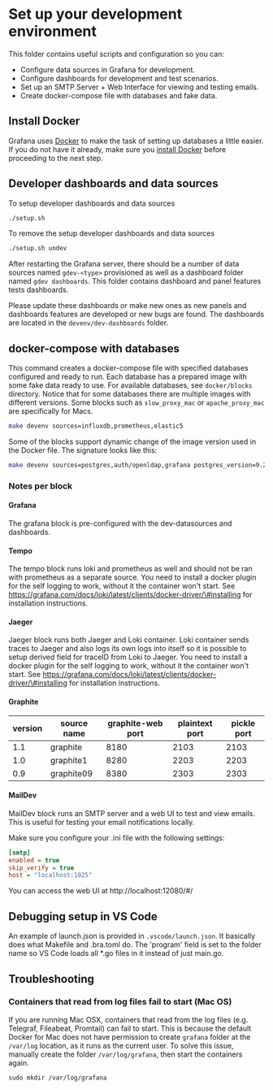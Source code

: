 # Set up your development environment

This folder contains useful scripts and configuration so you can:

- Configure data sources in Grafana for development.
- Configure dashboards for development and test scenarios.
- Set up an SMTP Server + Web Interface for viewing and testing emails.
- Create docker-compose file with databases and fake data.

## Install Docker

Grafana uses [Docker](https://docker.com) to make the task of setting up databases a little easier. If you do not have it already, make sure you [install Docker](https://docs.docker.com/docker-for-mac/install/) before proceeding to the next step.

## Developer dashboards and data sources

To setup developer dashboards and data sources

``` bash
./setup.sh
```

To remove the setup developer dashboards and data sources

``` bash
./setup.sh undev
```

After restarting the Grafana server, there should be a number of data sources named `gdev-<type>` provisioned as well as
a dashboard folder named `gdev dashboards`. This folder contains dashboard and panel features tests dashboards.

Please update these dashboards or make new ones as new panels and dashboards features are developed or new bugs are
found. The dashboards are located in the `devenv/dev-dashboards` folder.

## docker-compose with databases

This command creates a docker-compose file with specified databases configured and ready to run. Each database has
a prepared image with some fake data ready to use. For available databases, see `docker/blocks` directory. Notice that
for some databases there are multiple images with different versions. Some blocks such as `slow_proxy_mac` or `apache_proxy_mac` are specifically for Macs.

``` bash
make devenv sources=influxdb,prometheus,elastic5
```

Some of the blocks support dynamic change of the image version used in the Docker file. The signature looks like this:

``` bash
make devenv sources=postgres,auth/openldap,grafana postgres_version=9.2 grafana_version=6.7.0-beta1
```

### Notes per block

#### Grafana

The grafana block is pre-configured with the dev-datasources and dashboards.

#### Tempo

The tempo block runs loki and prometheus as well and should not be ran with prometheus as a separate source. You need to install a docker plugin for the self logging to work, without it the container won't start. See https://grafana.com/docs/loki/latest/clients/docker-driver/\#installing for installation instructions.

#### Jaeger

Jaeger block runs both Jaeger and Loki container. Loki container sends traces to Jaeger and also logs its own logs into itself so it is possible to setup derived field for traceID from Loki to Jaeger. You need to install a docker plugin for the self logging to work, without it the container won't start. See https://grafana.com/docs/loki/latest/clients/docker-driver/\#installing for installation instructions.

#### Graphite

| version | source name | graphite-web port | plaintext port | pickle port |
|---------|-------------|-------------------|----------------|-------------|
| 1.1     | graphite    | 8180              | 2103           | 2103        |
| 1.0     | graphite1   | 8280              | 2203           | 2203        |
| 0.9     | graphite09  | 8380              | 2303           | 2303        |

#### MailDev

MailDev block runs an SMTP server and a web UI to test and view emails. This is useful for testing your email notifications locally.

Make sure you configure your .ini file with the following settings:

``` ini
[smtp]
enabled = true
skip_verify = true
host = "localhost:1025"
```

You can access the web UI at http://localhost:12080/\#/

## Debugging setup in VS Code

An example of launch.json is provided in `.vscode/launch.json`. It basically does what Makefile and .bra.toml do. The 'program' field is set to the folder name so VS Code loads all \*.go files in it instead of just main.go.

## Troubleshooting

### Containers that read from log files fail to start (Mac OS)

If you are running Mac OSX, containers that read from the log files (e.g. Telegraf, Fileabeat, Promtail) can fail to start. This is because the default Docker for Mac does not have permission to create `grafana` folder at the `/var/log` location, as it runs as the current user. To solve this issue, manually create the folder `/var/log/grafana`, then start the containers again.

    sudo mkdir /var/log/grafana
